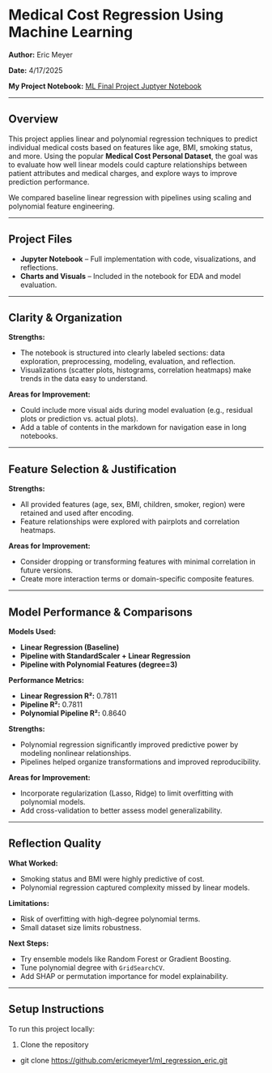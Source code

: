 # Medical Cost Regression Using Machine Learning  
**Author:** Eric Meyer

**Date:** 4/17/2025

**My Project Notebook:** [ML Final Project Juptyer Notebook](https://github.com/ericmeyer1/ml_regression_eric/blob/main/ml_regression_eric.ipynb)

---

## Overview  
This project applies linear and polynomial regression techniques to predict individual medical costs based on features like age, BMI, smoking status, and more. Using the popular **Medical Cost Personal Dataset**, the goal was to evaluate how well linear models could capture relationships between patient attributes and medical charges, and explore ways to improve prediction performance.

We compared baseline linear regression with pipelines using scaling and polynomial feature engineering.

---

## Project Files  
- **Jupyter Notebook** – Full implementation with code, visualizations, and reflections.  
- **Charts and Visuals** – Included in the notebook for EDA and model evaluation.  

---

## Clarity & Organization  
**Strengths:**  
- The notebook is structured into clearly labeled sections: data exploration, preprocessing, modeling, evaluation, and reflection.  
- Visualizations (scatter plots, histograms, correlation heatmaps) make trends in the data easy to understand.  

**Areas for Improvement:**  
- Could include more visual aids during model evaluation (e.g., residual plots or prediction vs. actual plots).  
- Add a table of contents in the markdown for navigation ease in long notebooks.

---

## Feature Selection & Justification  
**Strengths:**  
- All provided features (age, sex, BMI, children, smoker, region) were retained and used after encoding.  
- Feature relationships were explored with pairplots and correlation heatmaps.

**Areas for Improvement:**  
- Consider dropping or transforming features with minimal correlation in future versions.  
- Create more interaction terms or domain-specific composite features.

---

## Model Performance & Comparisons  

**Models Used:**  
- **Linear Regression (Baseline)**  
- **Pipeline with StandardScaler + Linear Regression**  
- **Pipeline with Polynomial Features (degree=3)**  

**Performance Metrics:**  
- **Linear Regression R²:** 0.7811  
- **Pipeline R²:** 0.7811  
- **Polynomial Pipeline R²:** 0.8640  

**Strengths:**  
- Polynomial regression significantly improved predictive power by modeling nonlinear relationships.  
- Pipelines helped organize transformations and improved reproducibility.

**Areas for Improvement:**  
- Incorporate regularization (Lasso, Ridge) to limit overfitting with polynomial models.  
- Add cross-validation to better assess model generalizability.

---

## Reflection Quality  

**What Worked:**  
- Smoking status and BMI were highly predictive of cost.  
- Polynomial regression captured complexity missed by linear models.

**Limitations:**  
- Risk of overfitting with high-degree polynomial terms.  
- Small dataset size limits robustness.

**Next Steps:**  
- Try ensemble models like Random Forest or Gradient Boosting.  
- Tune polynomial degree with `GridSearchCV`.  
- Add SHAP or permutation importance for model explainability.  

---

## Setup Instructions  
To run this project locally:  

1. Clone the repository  

- git clone https://github.com/ericmeyer1/ml_regression_eric.git 

